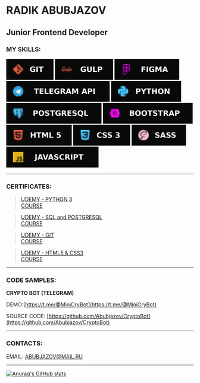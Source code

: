 # RADIK ABUBJAZOV

## Junior Frontend Developer

### MY SKILLS: 

![GIT](icons/GIT.svg) ![GULP](icons/Gulp.svg) ![FIGMA](icons/Figma.svg) ![TELEGRAM API](icons/TelegramAPI.svg)
![PYTHON 3](icons/Python.svg) ![POSTGTRESQL](icons/Postgresql.svg)  ![BOOTSTRAP](icons/BOOTSTRAP.svg)
![HTML](icons/HTML5.svg) ![CSS](icons/CSS3.svg) ![SASS](icons/SASS.svg) ![JAVASCRIPT](icons/JavaScript.svg) 
___

### CERTIFICATES:

>[UDEMY - PYTHON 3](https://www.udemy.com/certificate/UC-5d544e83-3130-42df-9857-1eb0be7f2ded/)<br/>
[COURSE](https://www.udemy.com/course/bestpython/)

>[UDEMY - SQL and POSTGRESQL](https://www.udemy.com/certificate/UC-3fe34770-dab3-4771-ad1d-cb7b75b31871/)<br/>
[COURSE](https://www.udemy.com/course/bestpostgres/)

>[UDEMY - GIT](https://www.udemy.com/certificate/UC-aa5f9c4d-6dc1-484f-8371-c42fe82c1ace/)<br/>
[COURSE](https://www.udemy.com/course/git-alishev/)

>[UDEMY - HTML5 & CSS3](https://www.udemy.com/certificate/UC-38b56ec8-76d7-405f-bed0-a0cfb2029076/)<br/>
[COURSE](https://www.udemy.com/course/webdeveloper/)



___

### CODE SAMPLES:

__CRYPTO BOT (TELEGRAM)__

DEMO:[https://t.me/@MiniCryBot](https://t.me/@MiniCryBot)

SOURCE CODE: [https://github.com/Abubjazov/CryptoBot](https://github.com/Abubjazov/CryptoBot)

___

### CONTACTS:

EMAIL: ABUBJAZOV@MAIL.RU
___
[![Anurag's GitHub stats](https://github-readme-stats.vercel.app/api?username=abubjazov&show_icons=true&theme=dark)](https://github.com/anuraghazra/github-readme-stats)
